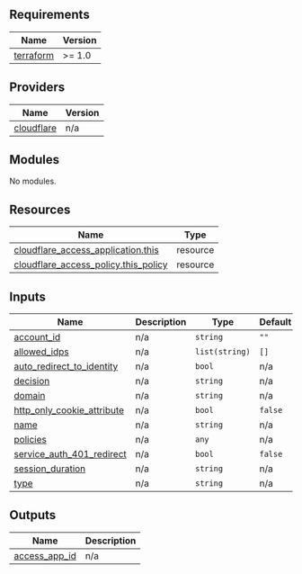 <!-- BEGIN_TF_DOCS -->
## Requirements

| Name | Version |
|------|---------|
| <a name="requirement_terraform"></a> [terraform](#requirement\_terraform) | >= 1.0 |

## Providers

| Name | Version |
|------|---------|
| <a name="provider_cloudflare"></a> [cloudflare](#provider\_cloudflare) | n/a |

## Modules

No modules.

## Resources

| Name | Type |
|------|------|
| [cloudflare_access_application.this](https://registry.terraform.io/providers/cloudflare/cloudflare/latest/docs/resources/access_application) | resource |
| [cloudflare_access_policy.this_policy](https://registry.terraform.io/providers/cloudflare/cloudflare/latest/docs/resources/access_policy) | resource |

## Inputs

| Name | Description | Type | Default | Required |
|------|-------------|------|---------|:--------:|
| <a name="input_account_id"></a> [account\_id](#input\_account\_id) | n/a | `string` | `""` | no |
| <a name="input_allowed_idps"></a> [allowed\_idps](#input\_allowed\_idps) | n/a | `list(string)` | `[]` | no |
| <a name="input_auto_redirect_to_identity"></a> [auto\_redirect\_to\_identity](#input\_auto\_redirect\_to\_identity) | n/a | `bool` | n/a | yes |
| <a name="input_decision"></a> [decision](#input\_decision) | n/a | `string` | n/a | yes |
| <a name="input_domain"></a> [domain](#input\_domain) | n/a | `string` | n/a | yes |
| <a name="input_http_only_cookie_attribute"></a> [http\_only\_cookie\_attribute](#input\_http\_only\_cookie\_attribute) | n/a | `bool` | `false` | no |
| <a name="input_name"></a> [name](#input\_name) | n/a | `string` | n/a | yes |
| <a name="input_policies"></a> [policies](#input\_policies) | n/a | `any` | n/a | yes |
| <a name="input_service_auth_401_redirect"></a> [service\_auth\_401\_redirect](#input\_service\_auth\_401\_redirect) | n/a | `bool` | `false` | no |
| <a name="input_session_duration"></a> [session\_duration](#input\_session\_duration) | n/a | `string` | n/a | yes |
| <a name="input_type"></a> [type](#input\_type) | n/a | `string` | n/a | yes |

## Outputs

| Name | Description |
|------|-------------|
| <a name="output_access_app_id"></a> [access\_app\_id](#output\_access\_app\_id) | n/a |
<!-- END_TF_DOCS -->